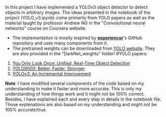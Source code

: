 In this project I have implemented a YOLOv3 object detector to detect objects in arbitrary images.
The ideas presented in the notebook of the project (YOLO_v3.ipynb) come primarily from YOLO papers as well as the material taught by professor Andrew NG in the "Convolutional neural networks" course on Coursera website. 
- The implementation is mostly inspired by [**experiencor**](https://github.com/experiencor/keras-yolo3)'s GitHub repository and uses many components from it. 
- The pretrained weights can be downloaded from [YOLO website](https://pjreddie.com/darknet/yolo/). They are also provided in the "DarkNet_weights" folder!
#YOLO papers:
1. [You Only Look Once: Unified, Real-Time Object Detection](https://arxiv.org/abs/1506.02640)
2. [YOLO9000: Better, Faster, Stronger](https://arxiv.org/abs/1612.08242)
3. [YOLOv3: An Incremental Improvement](https://arxiv.org/abs/1804.02767)

**Note**: 
I have modified several components of the code based on my understanding to make it faster and more accurate. This is only my understanding of how things work and it might not be 100% correct. Besides, I have explained each and every step in details in the notebook file. Those explenations are also based on my understanding and might not be 100% accurate/true.
